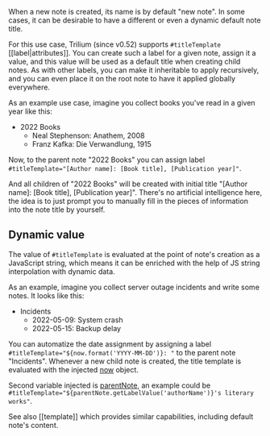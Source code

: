 When a new note is created, its name is by default "new note". In some cases, it can be desirable to have a different or even a dynamic default note title.

For this use case, Trilium (since v0.52) supports `#titleTemplate` [[label|attributes]]. You can create such a label for a given note, assign it a value, and this value will be used as a default title when creating child notes. As with other labels, you can make it inheritable to apply recursively, and you can even place it on the root note to have it applied globally everywhere.

As an example use case, imagine you collect books you've read in a given year like this:

* 2022 Books
  * Neal Stephenson: Anathem, 2008
  * Franz Kafka: Die Verwandlung, 1915

Now, to the parent note "2022 Books" you can assign label `#titleTemplate="[Author name]: [Book title], [Publication year]"`.

And all children of "2022 Books" will be created with initial title "[Author name]: [Book title], [Publication year]". There's no artificial intelligence here, the idea is to just prompt you to manually fill in the pieces of information into the note title by yourself.

## Dynamic value

The value of `#titleTemplate` is evaluated at the point of note's creation as a JavaScript string, which means it can be enriched with the help of JS string interpolation with dynamic data.

As an example, imagine you collect server outage incidents and write some notes. It looks like this:

* Incidents
  * 2022-05-09: System crash
  * 2022-05-15: Backup delay

You can automatize the date assignment by assigning a label `#titleTemplate="${now.format('YYYY-MM-DD')}: "` to the parent note "Incidents". Whenever a new child note is created, the title template is evaluated with the injected <a href="https://day.js.org/docs/en/display/format">now</a> object.

Second variable injected is <a href="https://zadam.github.io/trilium/backend_api/Note.html">parentNote</a>, an example could be `#titleTemplate="${parentNote.getLabelValue('authorName')}'s literary works"`.

See also [[template]] which provides similar capabilities, including default note's content.